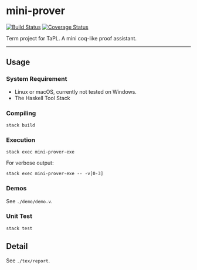 # mini-prover
[![Build Status](https://travis-ci.org/lsrcz/mini-prover.svg?branch=master)](https://travis-ci.org/lsrcz/mini-prover)
[![Coverage Status](https://coveralls.io/repos/github/lsrcz/mini-prover/badge.svg?branch=master)](https://coveralls.io/github/lsrcz/mini-prover?branch=master)

Term project for TaPL. A mini coq-like proof assistant.

---

## Usage 

### System Requirement

- Linux or macOS, currently not tested on Windows.
- The Haskell Tool Stack

### Compiling

`stack build`

### Execution

`stack exec mini-prover-exe`

For verbose output:

`stack exec mini-prover-exe -- -v[0-3]`

### Demos

See `./demo/demo.v`.

### Unit Test

`stack test`

## Detail

See `./tex/report`.
